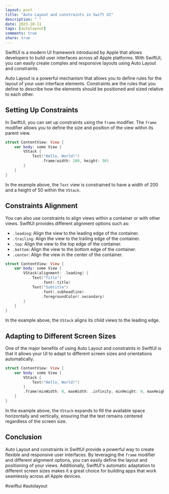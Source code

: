 ```yaml
---
layout: post
title: "Auto Layout and constraints in Swift UI"
description: " "
date: 2023-10-11
tags: [autolayout]
comments: true
share: true
---
```


SwiftUI is a modern UI framework introduced by Apple that allows developers to build user interfaces across all Apple platforms. With SwiftUI, you can easily create complex and responsive layouts using Auto Layout and constraints.

Auto Layout is a powerful mechanism that allows you to define rules for the layout of your user interface elements. Constraints are the rules that you define to describe how the elements should be positioned and sized relative to each other.

## Setting Up Constraints

In SwiftUI, you can set up constraints using the `frame` modifier. The `frame` modifier allows you to define the size and position of the view within its parent view.

```swift
struct ContentView: View {
    var body: some View {
        VStack {
            Text("Hello, World!")
                .frame(width: 200, height: 50)
        }
    }
}
```

In the example above, the `Text` view is constrained to have a width of 200 and a height of 50 within the `VStack`.

## Constraints Alignment

You can also use constraints to align views within a container or with other views. SwiftUI provides different alignment options such as:

- `.leading`: Align the view to the leading edge of the container.
- `.trailing`: Align the view to the trailing edge of the container.
- `.top`: Align the view to the top edge of the container.
- `.bottom`: Align the view to the bottom edge of the container.
- `.center`: Align the view in the center of the container.

```swift
struct ContentView: View {
    var body: some View {
        VStack(alignment: .leading) {
            Text("Title")
                .font(.title)
            Text("Subtitle")
                .font(.subheadline)
                .foregroundColor(.secondary)
        }
    }
}
```

In the example above, the `VStack` aligns its child views to the leading edge.

## Adapting to Different Screen Sizes

One of the major benefits of using Auto Layout and constraints in SwiftUI is that it allows your UI to adapt to different screen sizes and orientations automatically.

```swift
struct ContentView: View {
    var body: some View {
        VStack {
            Text("Hello, World!")
        }
        .frame(minWidth: 0, maxWidth: .infinity, minHeight: 0, maxHeight: .infinity)
    }
}
```

In the example above, the `VStack` expands to fill the available space horizontally and vertically, ensuring that the text remains centered regardless of the screen size.

## Conclusion

Auto Layout and constraints in SwiftUI provide a powerful way to create flexible and responsive user interfaces. By leveraging the `frame` modifier and different alignment options, you can easily define the layout and positioning of your views. Additionally, SwiftUI's automatic adaptation to different screen sizes makes it a great choice for building apps that work seamlessly across all Apple devices.

#swiftui #autolayout